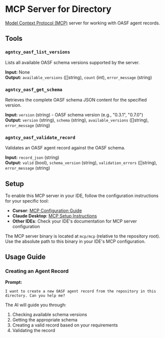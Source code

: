 # MCP Server for Directory

[Model Context Protocol (MCP)](https://modelcontextprotocol.io/) server for working with OASF agent records.

## Tools

### `agntcy_oasf_list_versions`

Lists all available OASF schema versions supported by the server.

**Input:** None  
**Output:** `available_versions` ([]string), `count` (int), `error_message` (string)

### `agntcy_oasf_get_schema`

Retrieves the complete OASF schema JSON content for the specified version.

**Input:** `version` (string) - OASF schema version (e.g., "0.3.1", "0.7.0")  
**Output:** `version` (string), `schema` (string), `available_versions` ([]string), `error_message` (string)

### `agntcy_oasf_validate_record`

Validates an OASF agent record against the OASF schema.

**Input:** `record_json` (string)  
**Output:** `valid` (bool), `schema_version` (string), `validation_errors` ([]string), `error_message` (string)

## Setup

To enable this MCP server in your IDE, follow the configuration instructions for your specific tool:

- **Cursor**: [MCP Configuration Guide](https://docs.cursor.com/advanced/mcp)
- **Claude Desktop**: [MCP Setup Instructions](https://modelcontextprotocol.io/quickstart/user)
- **Other IDEs**: Check your IDE's documentation for MCP server configuration

The MCP server binary is located at `mcp/mcp` (relative to the repository root). Use the absolute path to this binary in your IDE's MCP configuration.

## Usage Guide

### Creating an Agent Record

**Prompt:**
```
I want to create a new OASF agent record from the repository in this directory. Can you help me?
```

The AI will guide you through:
1. Checking available schema versions
2. Getting the appropriate schema
3. Creating a valid record based on your requirements
4. Validating the record
